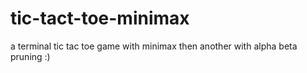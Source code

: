 # tic-tact-toe-minimax

a terminal tic tac toe game with minimax 
then another with alpha beta pruning :)
